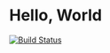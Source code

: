 # Hello, World
[![Build Status](https://travis-ci.org/deniskaaa001/Quadratic-equation.svg?branch=master)](https://travis-ci.org/deniskaaa001/Quadratic-equation)
